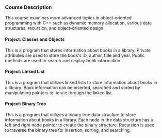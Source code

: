 ### Course Description
This course examines more advanced topics in object-oriented programming with C++ such as dynamic memory allocation, various data structures, recursion, and object-oriented design.

#### Project: Classes and Objects
This is a program that stores information about books in a library. Private attributes are used to store the book's ID, author, title and year. Public methods are used to search and display book information.

#### Project: Linked List
This is a program that utilizes linked lists to store information about books in a library. Book information can be inserted, searched and sorted by manipulating pointers to iterate through the linked list.

#### Project: Binary Tree
This is a program that utilizes a binary tree data structure to store information about books in a library. Each node in the data structure has a left and right node pointer to create the binary structure. Recursion is used to traverse the binary tree for insertion, sorting, and searching.